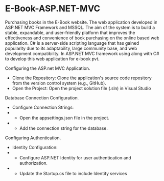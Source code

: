# E-Book-ASP.NET-MVC
Purchasing books in the E-Book website. The web application developed in ASP.NET MVC Framework and MSSQL. 
The aim of the system is to build a stable, expandable, and user-friendly platform that improves the effectiveness and convenience of book purchasing on the online based web application. C# is a server-side scripting language that has gained popularity due to its adaptability, large community base, and web development compatibility. In ASP.NET MVC framework using along with C# to develop this web application for e-book pvt. 

Configuring the ASP.net MVC Application.
-	Clone the Repository: Clone the application's source code repository from the version control system (e.g., GitHub).
-	Open the Project: Open the project solution file (.sln) in Visual Studio
  
Database Connection Configuration.
-	Configure Connection Strings: 
-	- Open the appsettings.json file in the project.
- - Add the connection string for the database.
    
Configuring Authentication.
-	Identity Configuration:
- -	Configure ASP.NET Identity for user authentication and authorization.
- -	Update the Startup.cs file to include Identity services

